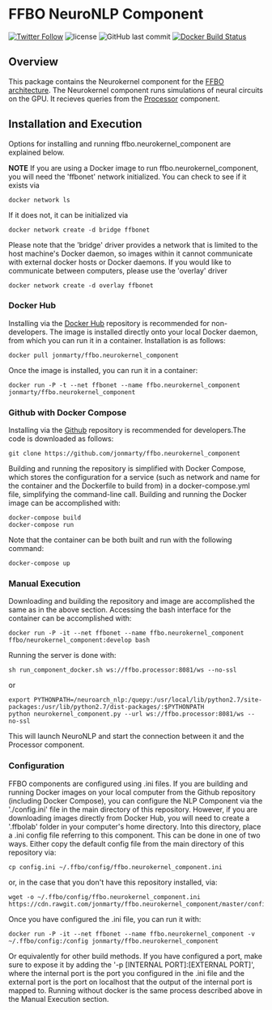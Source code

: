 # FFBO NeuroNLP Component
[![Twitter Follow](https://img.shields.io/twitter/follow/flybrainobs.svg?style=social&label=Follow)](https://twitter.com/flybrainobs) ![license](https://img.shields.io/github/license/jonmarty/ffbo.neurokernel_component.svg?style=flat-square) ![GitHub last commit](https://img.shields.io/github/last-commit/jonmarty/ffbo.neurokernel_component.svg?style=flat-square) [![Docker Build Status](https://img.shields.io/docker/build/jonmarty/ffbo.neurokernel_component.svg?style=flat-square)](https://hub.docker.com/r/jonmarty/ffbo.neurokernel_component)
## Overview

This package contains the Neurokernel component for the [FFBO architecture](http://fruitflybrain.org/). The Neurokernel component runs simulations of neural circuits on the GPU. It recieves queries from the [Processor](https://github.com/jonmarty/ffbo.processor) component.

## Installation and Execution

Options for installing and running ffbo.neurokernel_component are explained below.

__NOTE__ If you are using a Docker image to run ffbo.neurokernel_component, you will need the 'ffbonet' network initialized. You can check to see if it exists via

    docker network ls

If it does not, it can be initialized via

    docker network create -d bridge ffbonet

Please note that the 'bridge' driver provides a network that is limited to the host machine's Docker daemon, so images within it cannot communicate with external docker hosts or Docker daemons. If you would like to communicate between computers, please use the 'overlay' driver

    docker network create -d overlay ffbonet

### Docker Hub

Installing via the [Docker Hub](https://hub.docker.com/r/jonmarty/ffbo.neurokernel_component) repository is recommended for non-developers. The image is installed directly onto your local Docker daemon, from which you can run it in a container. Installation is as follows:

    docker pull jonmarty/ffbo.neurokernel_component

Once the image is installed, you can run it in a container:

    docker run -P -t --net ffbonet --name ffbo.neurokernel_component jonmarty/ffbo.neurokernel_component


### Github with Docker Compose

Installing via the [Github](https://github.com/jonmarty/ffbo.neurokernel_component) repository is recommended for developers.The code is downloaded as follows:

    git clone https://github.com/jonmarty/ffbo.neurokernel_component

Building and running the repository is simplified with Docker Compose, which stores the configuration for a service (such as network and name for the container and the Dockerfile to build from) in a docker-compose.yml file, simplifying the command-line call. Building and running the Docker image can be accomplished with:

    docker-compose build
    docker-compose run

Note that the container can be both built and run with the following command:

    docker-compose up

### Manual Execution

Downloading and building the repository and image are accomplished the same as in the above section. Accessing the bash interface for the container can be accomplished with:

    docker run -P -it --net ffbonet --name ffbo.neurokernel_component ffbo/neurokernel_component:develop bash

Running the server is done with:

    sh run_component_docker.sh ws://ffbo.processor:8081/ws --no-ssl

or

    export PYTHONPATH=/neuroarch_nlp:/quepy:/usr/local/lib/python2.7/site-packages:/usr/lib/python2.7/dist-packages/:$PYTHONPATH
    python neurokernel_component.py --url ws://ffbo.processor:8081/ws --no-ssl

This will launch NeuroNLP and start the connection between it and the Processor component.

### Configuration

FFBO components are configured using .ini files. If you are building and running Docker images on your local computer from the Github repository (including Docker Compose), you can configure the NLP Component via the './config.ini' file in the main directory of this repository. However, if you are downloading images directly from Docker Hub, you will need to create a '.ffbolab' folder in your computer's home directory. Into this directory, place a .ini config file referring to this component. This can be done in one of two ways. Either copy the default config file from the main directory of this repository via:
    
    cp config.ini ~/.ffbo/config/ffbo.neurokernel_component.ini
    
or, in the case that you don't have this repository installed, via:
    
    wget -o ~/.ffbo/config/ffbo.neurokernel_component.ini https://cdn.rawgit.com/jonmarty/ffbo.neurokernel_component/master/config.ini

Once you have configured the .ini file, you can run it with:
    
    docker run -P -it --net ffbonet --name ffbo.neurokernel_component -v ~/.ffbo/config:/config jonmarty/ffbo.neurokernel_component
    
Or equivalently for other build methods. If you have configured a port, make sure to expose it by adding the '-p [INTERNAL PORT]:[EXTERNAL PORT]', where the internal port is the port you configured in the .ini file and the external port is the port on localhost that the output of the internal port is mapped to. Running without docker is the same process described above in the Manual Execution section.
